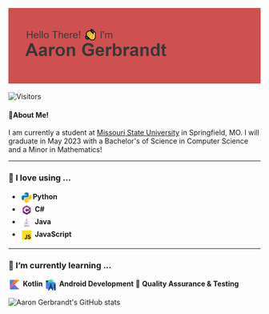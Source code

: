 ![Hello There! I'm Aaron Gerbrandt](header.png)

![Visitors](https://api.visitorbadge.io/api/visitors?path=https%3A%2F%2Fgithub.com%2Faarongerbrandt&labelColor=%23f47373&countColor=%23697689&style=flat&labelStyle=upper)

#### 🤵About Me!
<p>I am currently a student at <a href="https://missouristate.edu">Missouri State University</a> in Springfield, MO. I will graduate in May 2023 with a Bachelor's of Science in Computer Science and a Minor in Mathematics!</p>

---

### 💾 I love using ...
 - <img src="resources/icons/python.svg" alt="python" width="25" align="center">**Python**
 - <img src="resources/icons/cs.svg" alt="C-Sharp" width="25" align="center"> **C#**
 - <img src="resources/icons/java.svg" alt="python" width="25" align="center"> **Java**
 - <img src="resources/icons/javascript.svg" alt="javascript" width="25" align="center"> **JavaScript**

---

### 🌱 I’m currently learning ...
<img src="resources/icons/kotlin.svg" alt="kotlin" width="25" align="center"> **Kotlin**
<img src="resources/icons/android-studio.svg" alt="android studio" width="25" align="center"> **Android Development**
🧪&nbsp;**Quality Assurance & Testing**

![Aaron Gerbrandt's GitHub stats](https://github-readme-stats.vercel.app/api?username=aarongerbrandt&show_icons=true&hide=issues,stars&theme=transparent)

<!--
**aarongerbrandt/aarongerbrandt** is a ✨ _special_ ✨ repository because its `README.md` (this file) appears on your GitHub profile.

Here are some ideas to get you started:

- 🔭 I’m currently working on ...
- 🌱 I’m currently learning ...
- 👯 I’m looking to collaborate on ...
- 🤔 I’m looking for help with ...
- 💬 Ask me about ...
- 📫 How to reach me: ...
- 😄 Pronouns: ...
- ⚡ Fun fact: ...
-->
